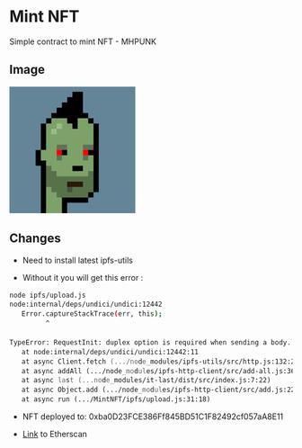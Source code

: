 # Mint NFT

Simple contract to mint NFT - MHPUNK

## Image

![NFT Image](./nftMint.png)

## Changes

- Need to install latest ipfs-utils

- Without it you will get this error :

```zsh
node ipfs/upload.js
node:internal/deps/undici/undici:12442
   Error.captureStackTrace(err, this);
         ^

TypeError: RequestInit: duplex option is required when sending a body.
   at node:internal/deps/undici/undici:12442:11
   at async Client.fetch (.../node_modules/ipfs-utils/src/http.js:132:22)
   at async addAll (.../node_modules/ipfs-http-client/src/add-all.js:36:17)
   at async last (...node_modules/it-last/dist/src/index.js:7:22)
   at async Object.add (.../node_modules/ipfs-http-client/src/add.js:22:14)
   at async run (.../MintNFT/ipfs/upload.js:31:18)
```

- NFT deployed to: 0xba0D23FCE386Ff845BD51C1F82492cf057aA8E11

- [Link](https://sepolia.etherscan.io/tx/0x4c538e2b15fb4302f4a788ed5873323e93de212b9b8a4a3b1d3b3db98a961aca) to Etherscan
